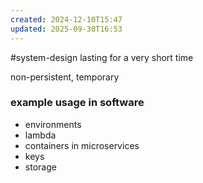 ```yaml
---
created: 2024-12-10T15:47
updated: 2025-09-30T16:53
---
```

#system-design 
lasting for a very short time

non-persistent, temporary

### example usage in software
- environments
- lambda
- containers in microservices
- keys
- storage
